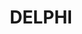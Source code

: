 ---
title: DELPHI
description: Developing the Theory and Practice of Epidemiological Forecasting
layout: landing
style: landing
---